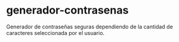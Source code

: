 ﻿# generador-contrasenas
Generador de contraseñas seguras dependiendo de la cantidad de caracteres seleccionada por el usuario.
